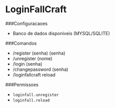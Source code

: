 # LoginFallCraft

###Configuracaoes
   - Banco de dados disponiveis (MYSQL/SQLITE)

###Comandos
   - /register (senha) (senha)
   - /unregister (nome)
   - /login (senha)
   - /changepassword (senha)
   - /loginfallcraft reload

###Permissoes
   - `loginfall.unregister`
   - `loginfall.reload`
   
   
    